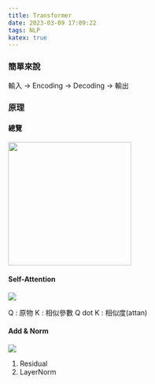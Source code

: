 ```yaml
---
title: Transformer
date: 2023-03-09 17:09:22
tags: NLP
katex: true
---
```

### 簡單來說
輸入 -> Encoding -> Decoding -> 輸出

### 原理
#### 總覽
<img src="..\transformer\model.jpg" height=250ppt>

#### Self-Attention
<img src="..\transformer\20150622OMcuB9Q8Zl.jpg">

Q : 原物
K : 相似參數
Q dot K : 相似度(attan)

#### Add & Norm
<img src="..\transformer\20129616BHmGH4ukte.png">

1. Residual
2. LayerNorm 


